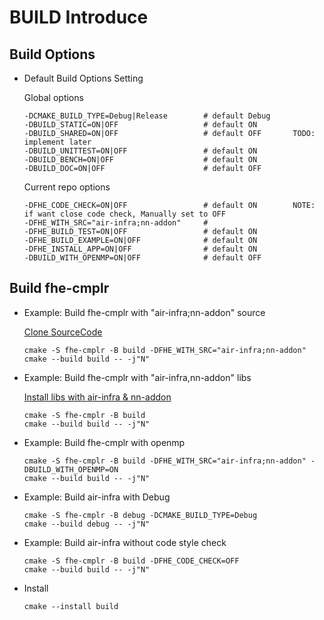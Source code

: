 # BUILD Introduce

## Build Options
- Default Build Options Setting

    Global options
    ```
    -DCMAKE_BUILD_TYPE=Debug|Release        # default Debug
    -DBUILD_STATIC=ON|OFF                   # default ON
    -DBUILD_SHARED=ON|OFF                   # default OFF       TODO: implement later
    -DBUILD_UNITTEST=ON|OFF                 # default ON
    -DBUILD_BENCH=ON|OFF                    # default ON
    -DBUILD_DOC=ON|OFF                      # default OFF
    ```
    Current repo options
    ```
    -DFHE_CODE_CHECK=ON|OFF                 # default ON        NOTE: if want close code check, Manually set to OFF
    -DFHE_WITH_SRC="air-infra;nn-addon"     #
    -DFHE_BUILD_TEST=ON|OFF                 # default ON
    -DFHE_BUILD_EXAMPLE=ON|OFF              # default ON
    -DFHE_INSTALL_APP=ON|OFF                # default ON
    -DBUILD_WITH_OPENMP=ON|OFF              # default OFF
    ```

## Build fhe-cmplr

- Example: Build fhe-cmplr with "air-infra;nn-addon" source

    [Clone SourceCode](SETUP.md)

    ```
    cmake -S fhe-cmplr -B build -DFHE_WITH_SRC="air-infra;nn-addon"
    cmake --build build -- -j"N"
    ```

- Example: Build fhe-cmplr with "air-infra,nn-addon" libs

    [Install libs with air-infra & nn-addon](SETUP.md)

    ```
    cmake -S fhe-cmplr -B build
    cmake --build build -- -j"N"
    ```

- Example: Build fhe-cmplr with openmp
 
    ```
    cmake -S fhe-cmplr -B build -DFHE_WITH_SRC="air-infra;nn-addon" -DBUILD_WITH_OPENMP=ON
    cmake --build build -- -j"N"
    ```

- Example: Build air-infra with Debug

    ```
    cmake -S fhe-cmplr -B debug -DCMAKE_BUILD_TYPE=Debug
    cmake --build debug -- -j"N"
    ```

- Example: Build air-infra without code style check

    ```
    cmake -S fhe-cmplr -B build -DFHE_CODE_CHECK=OFF
    cmake --build build -- -j"N"
    ```

- Install

    ```
    cmake --install build
    ```